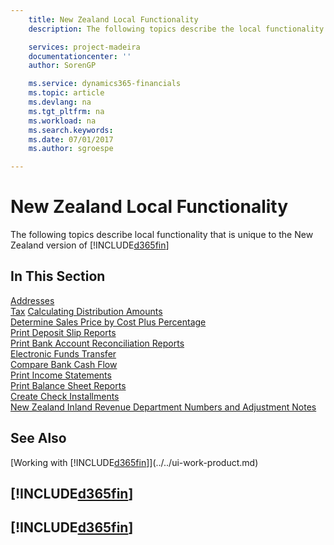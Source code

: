 ```yaml
---
    title: New Zealand Local Functionality
    description: The following topics describe the local functionality in the New Zealand version of [!INCLUDE[d365fin](../../includes/d365fin_md.md)].

    services: project-madeira
    documentationcenter: ''
    author: SorenGP

    ms.service: dynamics365-financials
    ms.topic: article
    ms.devlang: na
    ms.tgt_pltfrm: na
    ms.workload: na
    ms.search.keywords:
    ms.date: 07/01/2017
    ms.author: sgroespe

---
```

# New Zealand Local Functionality
The following topics describe local functionality that is unique to the New Zealand version of [!INCLUDE[d365fin](../../includes/d365fin_md.md)]  

## In This Section  
[Addresses](addresses.md)  
[Tax](tax.md)
[Calculating Distribution Amounts](calculating-distribution-amounts.md)  
[Determine Sales Price by Cost Plus Percentage](how-to-determine-sales-price-by-cost-plus-percentage.md)  
[Print Deposit Slip Reports](how-to-print-deposit-slip-reports.md)  
[Print Bank Account Reconciliation Reports](how-to-print-bank-account-reconciliation-reports.md)  
[Electronic Funds Transfer](electronic-funds-transfer-eft-.md)  
[Compare Bank Cash Flow](how-to-compare-bank-cash-flow.md)  
[Print Income Statements](how-to-print-income-statements.md)  
[Print Balance Sheet Reports](how-to-print-balance-sheet-reports.md)  
[Create Check Installments](how-to-create-check-installments.md)  
[New Zealand Inland Revenue Department Numbers and Adjustment Notes](new-zealand-business-numbers-and-adjustment-notes.md)  

## See Also
[Working with [!INCLUDE[d365fin](../../includes/d365fin_md.md)]](../../ui-work-product.md)

## [!INCLUDE[d365fin](../../includes/free_trial_md.md)]  
## [!INCLUDE[d365fin](../../includes/training_link_md.md)]
